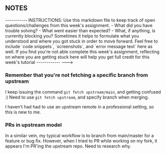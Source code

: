 ## NOTES
<!--->
-----------
INSTRUCTIONS:
Use this markdown file to keep track of open questions/challenges from this week's assignment.
- What did you have trouble solving?
- What went easier than expected?
- What, if anything, is currently blocking you?

Sometimes it helps to formulate what you understood and where you got stuck in order to move forward. Feel free to include `code snippets`, `screenshots`, and `error message text` here as well.

If you find you're not able complete this week's assignment, reflecting on where you are getting stuck here will help you get full credit for this week's tutorial

------------

--->

### Remember that you're not fetching a specific branch from upstream

I keep issuing the command `git fetch upstream/main`, and getting confused :) 
Need to use `git fetch upstream`, and specify branch when merging.

I haven't had had to use an upstream remote in a professional setting, so this
is new to me.

### PRs in upstream model

In a similar vein, my typical workflow is to branch from main/master for a
feature or bug fix. However, when I tried to PR while working on my fork,
it appears I'm PR'ing the upstream repo. Need to research why. 
